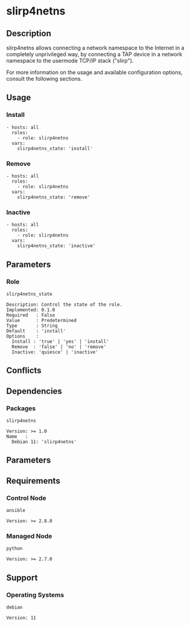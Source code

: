 # slirp4netns

## Description

slirp4netns allows connecting a network namespace to the Internet in a
completely unprivileged way, by connecting a TAP device in a network namespace
to the usermode TCP/IP stack ("slirp").

For more information on the usage and available configuration options,
consult the following sections.

## Usage

### Install

```
- hosts: all
  roles:
    - role: slirp4netns
  vars:
    slirp4netns_state: 'install'
```

### Remove

```
- hosts: all
  roles:
    - role: slirp4netns
  vars:
    slirp4netns_state: 'remove'
```

### Inactive

```
- hosts: all
  roles:
    - role: slirp4netns
  vars:
    slirp4netns_state: 'inactive'
```

## Parameters

### Role

`slirp4netns_state`

    Description: Control the state of the role.
    Implemented: 0.1.0
    Required   : False
    Value      : Predetermined
    Type       : String
    Default    : 'install'
    Options    :
      Install : 'true' | 'yes' | 'install'
      Remove  : 'false' | 'no' | 'remove'
      Inactive: 'quiesce' | 'inactive'

## Conflicts

## Dependencies

### Packages

`slirp4netns`

    Version: >= 1.0
    Name   :
      Debian 11: 'slirp4netns'

## Parameters

## Requirements

### Control Node

`ansible`

    Version: >= 2.8.0

### Managed Node

`python`

    Version: >= 2.7.0

## Support

### Operating Systems

`debian`

    Version: 11
